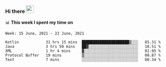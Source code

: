 ### Hi there <a href="https://www.gautamkrishnar.com/"><img src="https://media.giphy.com/media/hvRJCLFzcasrR4ia7z/giphy.gif" width="25px"></a>

📊 **This week I spent my time on**

<!--START_SECTION:waka-->
```text
Week: 15 June, 2021 - 22 June, 2021

Kotlin            31 hrs 15 mins  █████████████████████▒░░░   85.31 % 
Java              3 hrs 50 mins   ██▓░░░░░░░░░░░░░░░░░░░░░░   10.51 % 
XML               1 hr 4 mins     ▓░░░░░░░░░░░░░░░░░░░░░░░░   02.95 % 
Protocol Buffer   19 mins         ▒░░░░░░░░░░░░░░░░░░░░░░░░   00.87 % 
Text              7 mins          ░░░░░░░░░░░░░░░░░░░░░░░░░   00.34 % 
```
<!--END_SECTION:waka-->
